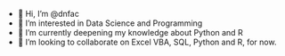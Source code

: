 - 👋 Hi, I’m @dnfac
- 👀 I’m interested in Data Science and Programming
- 🌱 I’m currently deepening my knowledge about Python and R
- 💞️ I’m looking to collaborate on Excel VBA, SQL, Python and R, for now.

<!---
dnfac/dnfac is a ✨ special ✨ repository because its `README.md` (this file) appears on your GitHub profile.
You can click the Preview link to take a look at your changes.
--->
